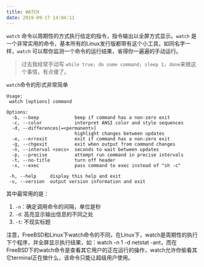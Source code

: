```yaml
---
title: WATCH
date: 2019-09-17 14:04:11
---
```


`watch` 命令以周期性的方式执行给定的指令，指令输出以全屏方式显示。`watch` 是一个非常实用的命令，基本所有的Linux发行版都带有这个小工具，如同名字一样，`watch` 可以帮你监测一个命令的运行结果，省得你一遍遍的手动运行。

> 过去我经常手动写 `while true; do some command; sleep 1; done`来做这个事情，有点傻了。

`watch`命令的形式非常简单

```text
Usage:
 watch [options] command

Options:
  -b, --beep             beep if command has a non-zero exit
  -c, --color            interpret ANSI color and style sequences
  -d, --differences[=<permanent>]
                         highlight changes between updates
  -e, --errexit          exit if command has a non-zero exit
  -g, --chgexit          exit when output from command changes
  -n, --interval <secs>  seconds to wait between updates
  -p, --precise          attempt run command in precise intervals
  -t, --no-title         turn off header
  -x, --exec             pass command to exec instead of "sh -c"

 -h, --help     display this help and exit
 -v, --version  output version information and exit
```

其中最常用的是：

1. `-n`：确定调用命令的间隔，单位是秒
2. `-d`: 高亮显示输出信息的不同之处
3. `-t`: 不现实标题

注意，FreeBSD和Linux下watch命令的不同，在Linux下，watch是周期性的执行下个程序，并全屏显示执行结果，如：watch -n 1 -d netstat -ant，而在FreeBSD下的watch命令是查看其它用户的正在运行的操作，watch允许你偷看其它terminal正在做什么，该命令只能让超级用户使用。
